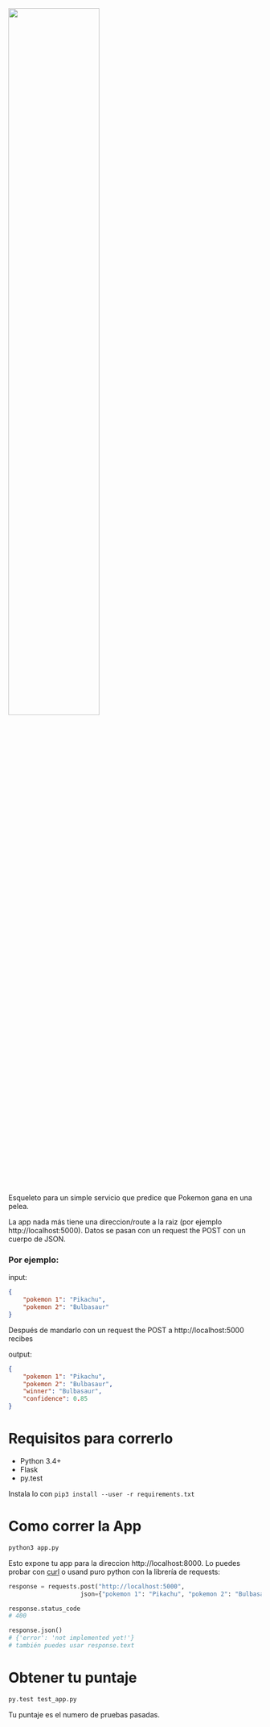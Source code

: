<img src="https://upload.wikimedia.org/wikipedia/commons/thumb/9/98/International_Pok%C3%A9mon_logo.svg/1200px-International_Pok%C3%A9mon_logo.svg.png" width="60%">

Esqueleto para un simple servicio que predice que Pokemon gana en una pelea.

La app nada más tiene una direccion/route a la raiz (por ejemplo
http://localhost:5000). Datos se pasan con un request the POST con
un cuerpo de JSON.

### Por ejemplo:

input:

```JSON
{
    "pokemon 1": "Pikachu",
    "pokemon 2": "Bulbasaur"
}
```

Después de mandarlo con un request the POST a http://localhost:5000 recibes

output:
```JSON
{
    "pokemon 1": "Pikachu",
    "pokemon 2": "Bulbasaur",
    "winner": "Bulbasaur",
    "confidence": 0.85
}
```

# Requisitos para correrlo

- Python 3.4+
- Flask
- py.test

Instala lo con `pip3 install --user -r requirements.txt`

# Como correr la App

```bash
python3 app.py
```

Esto expone tu app para la direccion http://localhost:8000. Lo puedes probar
con [curl](https://es.wikipedia.org/wiki/CURL)  o usand puro python con la
librería de requests:

```python
response = requests.post("http://localhost:5000",
                    json={"pokemon 1": "Pikachu", "pokemon 2": "Bulbasaur"})

response.status_code
# 400

response.json()
# {'error': 'not implemented yet!'}
# también puedes usar response.text
```

# Obtener tu puntaje

```bash
py.test test_app.py
```

Tu puntaje es el numero de pruebas pasadas.
